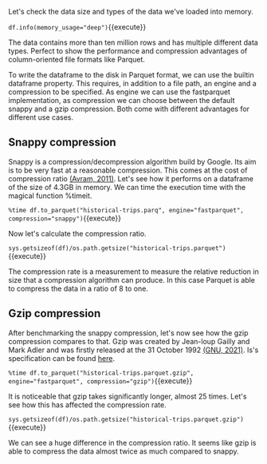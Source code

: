 Let's check the data size and types of the data we've loaded into memory. <br>

`df.info(memory_usage="deep")`{{execute}}

The data contains more than ten million rows and has multiple different data types. Perfect to show the performance and compression advantages of column-oriented file formats like Parquet.

To write the dataframe to the disk in Parquet format, we can use the builtin dataframe property. This requires, in addition to a file path, an engine and a compression to be specified. As engine we can use the fastparquet implementation, as compression we can choose between the default snappy and a gzip compression. Both come with different advantages for different use cases. 

## Snappy compression 
Snappy is a compression/decompression algorithm build by Google. Its aim is to be very fast at a reasonable compression. This comes at the cost of compression ratio [(Avram, 2011)][1]. Let's see how it performs on a dataframe of the size of 4.3GB in memory. We can time the execution time with the magical function %timeit. <br>

`%time df.to_parquet("historical-trips.parq", engine="fastparquet", compression="snappy")`{{execute}}

Now let's calculate the compression ratio.<br>

`sys.getsizeof(df)/os.path.getsize("historical-trips.parquet")`{{execute}}

The compression rate is a measurement to measure the relative reduction in size that a compression algorithm can produce. In this case Parquet is able to compress the data in a ratio of  8 to one.

## Gzip compression
After benchmarking the snappy compression, let's now see how the gzip compression compares to that. Gzip was created by Jean-loup Gailly and Mark Adler and was firstly released at the 31 October 1992 [(GNU, 2021)][2]. Is's specification can be found [here][3].

`%time df.to_parquet("historical-trips.parquet.gzip", engine="fastparquet", compression="gzip")`{{execute}}

It is noticeable that gzip takes significantly longer, almost 25 times. 
Let's see how this has affected the compression rate.<br>

`sys.getsizeof(df)/os.path.getsize("historical-trips.parquet.gzip")`{{execute}}

We can see a huge difference in the compression ratio. It seems like gzip is able to compress the data almost twice as much compared to snappy. 






[1]: https://www.infoq.com/news/2011/04/Snappy/
[2]: https://www.gnu.org/software/gzip/manual/gzip.html
[3]: https://www.ietf.org/rfc/rfc1952.txt